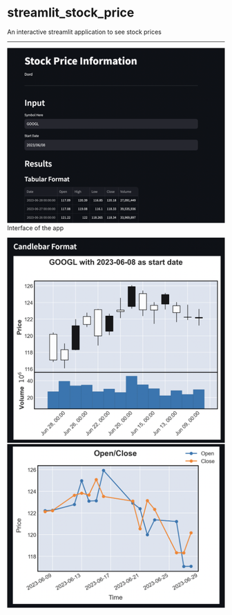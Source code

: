# streamlit_stock_price
An interactive streamlit application to see stock prices

<hr>

![App Interface](./img/streamlit_1.png)
Interface of the app

![Dataframe and candlebar plot](./img/streamlit_2.png)
![An individual plot](./img/streamlit_3.png)
